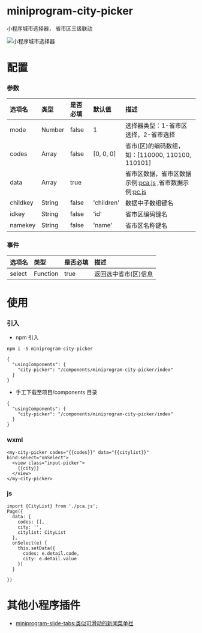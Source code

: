 # miniprogram-city-picker

小程序城市选择器， 省市区三级联动

![小程序城市选择器](https://github.com/staven630/miniprogram-city-picker/blob/master/miniprogram-city-picker.gif)

# 配置

### 参数

| 选项名   | 类型   | 是否必填 | 默认值     | 描述                                                                                                                                                                                                       |
| :------- | :----- | :------- | :--------- | :--------------------------------------------------------------------------------------------------------------------------------------------------------------------------------------------------------- |
| mode     | Number | false    | 1          | 选择器类型：1-省市区选择，2-省市选择                                                                                                                                                                       |
| codes    | Array  | false    | [0, 0, 0]  | 省市(区)的编码数组，如：[110000, 110100, 110101]                                                                                                                                                           |
| data     | Array  | true     |            | 省市区数据，省市区数据示例:[pca.js](https://github.com/staven630/miniprogram-city-picker/blob/master/pca.js) ,省市数据示例:[pc.js](https://github.com/staven630/miniprogram-city-picker/blob/master/pc.js) |
| childkey | String | false    | 'children' | 数据中子数组键名                                                                                                                                                                                           |
| idkey    | String | false    | 'id'       | 省市区编码键名                                                                                                                                                                                             |
| namekey  | String | false    | 'name'     | 省市区名称键名                                                                                                                                                                                             |

### 事件

| 选项名 | 类型     | 是否必填 | 描述                 |
| :----- | :------- | :------- | :------------------- |
| select | Function | true     | 返回选中省市(区)信息 |

# 使用

### 引入

- npm 引入

```
npm i -S miniprogram-city-picker
```

```
{
  "usingComponents": {
    "city-picker": "/components/miniprogram-city-picker/index"
  }
}
```

- 手工下载至项目/components 目录

```
{
  "usingComponents": {
    "city-picker": "/components/miniprogram-city-picker/index"
  }
}
```

### wxml

```
<my-city-picker codes="{{codes}}" data="{{citylist}}"  bind:select="onSelect">
  <view class="input-picker">
    {{city}}
  </view>
</my-city-picker>
```

### js

```
import {CityList} from './pca.js';
Page({
  data: {
    codes: [],
    city: '',
    citylist: CityList
  },
  onSelect(e) {
    this.setData({
      codes: e.detail.code,
      city: e.detail.value
    })
  }

})
```

# 其他小程序插件

- [miniprogram-slide-tabs:类似可滑动的新闻菜单栏](https://github.com/staven630/miniprogram-slide-tabs)
